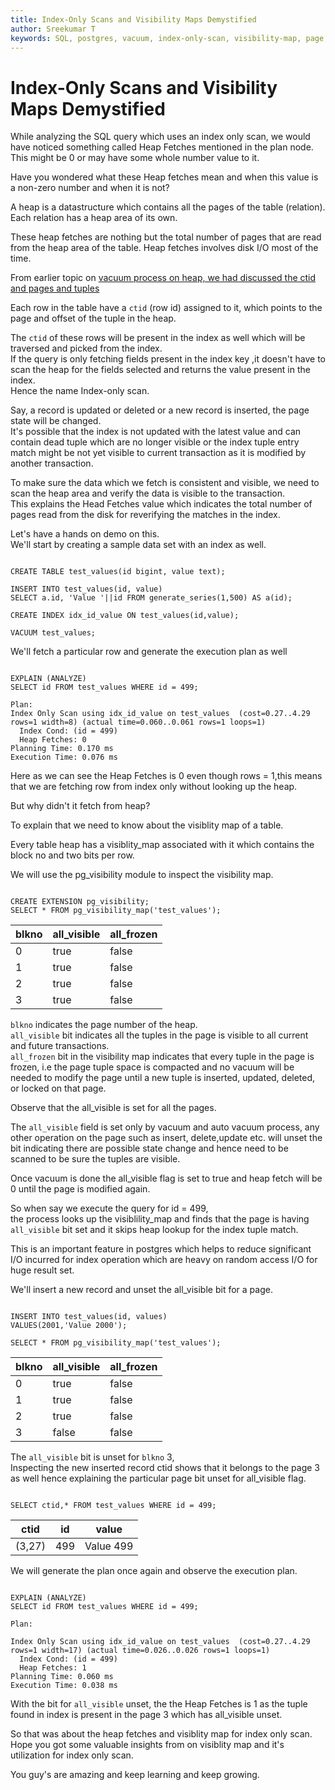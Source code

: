 ```yaml
---
title: Index-Only Scans and Visibility Maps Demystified
author: Sreekumar T
keywords: SQL, postgres, vacuum, index-only-scan, visibility-map, page, row, rowid, heap, ctid, postgres, transaction, tuples, query-plan,table, heap-fetches
---
```


# Index-Only Scans and Visibility Maps Demystified

While analyzing the SQL query which uses an index only scan, we would have noticed something called Heap Fetches mentioned in the plan node.  
This might be 0 or may have some whole number value to it.

Have you wondered what these Heap fetches mean and when this value is a non-zero number and when it is not?  

A heap is a datastructure which contains all the pages of the table (relation).
Each relation has a heap area of its own.  

These heap fetches are nothing but the total number of pages that are read from the heap area of the table.
Heap fetches involves disk I/O most of the time.

From earlier topic on 
<a href="https://glegshot.github.io/programmingdiaries/post/?note=postgres/pg1"> vacuum process on heap, we had discussed the ctid and pages and tuples</a>

Each row in the table have a ```ctid``` (row id) assigned to it, which points to the page and offset of the tuple in the heap.  

The ```ctid``` of these rows will be present in the index as well which will be traversed and picked from the index.  
If the  query is only fetching fields present in the index key ,it doesn't have to scan the heap for the fields selected and returns the value present in the index.  
Hence the name Index-only scan.  

Say, a record is updated or deleted or a new record is inserted, the page state will be changed.  
It's possible that the index is not updated with the latest value and can contain dead tuple which are no longer visible or the index tuple entry match might be not yet visible to current transaction as it is modified by another transaction.


To make sure the data which we fetch is consistent and visible, we need to scan the heap area and verify the data is visible to the transaction.   
This explains the Head Fetches value which indicates the total number of pages read from the disk for reverifying the matches in the index.

Let's have a hands on demo on this.  
We'll start by creating a sample data set with an index as well.


```

CREATE TABLE test_values(id bigint, value text);  

INSERT INTO test_values(id, value)   
SELECT a.id, 'Value '||id FROM generate_series(1,500) AS a(id);  

CREATE INDEX idx_id_value ON test_values(id,value);  

VACUUM test_values;  

```

We'll fetch a particular row and generate the execution plan as well  

```

EXPLAIN (ANALYZE)  
SELECT id FROM test_values WHERE id = 499;  

Plan:  
Index Only Scan using idx_id_value on test_values  (cost=0.27..4.29 rows=1 width=8) (actual time=0.060..0.061 rows=1 loops=1)  
  Index Cond: (id = 499)  
  Heap Fetches: 0  
Planning Time: 0.170 ms  
Execution Time: 0.076 ms  

```

Here as we can see the Heap Fetches is 0 even though rows = 1,this means that we are fetching row from index only without looking up the heap.  

But why didn't it fetch from heap?  

To explain that we need to know about the visiblity map of a table.  

Every table heap has a visiblity_map associated with it which contains the block no and two bits per row.  

We will use the pg_visibility module to inspect the visibility map.  


```

CREATE EXTENSION pg_visibility;  
SELECT * FROM pg_visibility_map('test_values');

```

| blkno        | all_visible          | all_frozen       |
| ------------ | -------------------- | ---------------- |
| 0            | true                 | false            |
| 1            | true                 | false            |
| 2            | true                 | false            |
| 3            | true                 | false            |


```blkno``` indicates the page number of the heap.  
```all_visible``` bit indicates all the tuples in the page is visible to all current and future transactions.  
```all_frozen``` bit in the visibility map indicates that every tuple in the page is frozen, i.e the page tuple space is compacted and no vacuum will be needed to modify the page until a new  tuple is inserted, updated, deleted, or locked on that page.  

Observe that the all_visible is set for all the pages.

The ```all_visible``` field is set only by vacuum and auto vacuum process, any other operation on the page such as insert, delete,update etc. will unset the bit indicating there are possible state change and hence need to be scanned to be sure the tuples are visible.

Once vacuum is done the all_visible flag is set to true and heap fetch will be 0 until the page is modified again.

So when say we execute the query for id = 499,  
the process looks up the visiblility_map and finds that the page is having ```all_visible``` bit set and it skips heap lookup for the index tuple match.

This is an important feature in postgres which helps to reduce significant I/O incurred for index operation which are heavy on random access I/O for huge result set.

We'll insert a new record and unset the all_visible bit for a page.

```

INSERT INTO test_values(id, values)  
VALUES(2001,'Value 2000');

SELECT * FROM pg_visibility_map('test_values');

```

| blkno        | all_visible          | all_frozen       |
| ------------ | -------------------- | ---------------- |
| 0            | true                 | false            |
| 1            | true                 | false            |
| 2            | true                 | false            |
| 3            | false                | false            |

The ```all_visible``` bit is unset for ```blkno``` 3,  
Inspecting the new inserted record ctid shows that it belongs to the page 3 as well hence explaining the particular page bit unset for all_visible flag.  

```

SELECT ctid,* FROM test_values WHERE id = 499;

```

| ctid         | id            | value         |
| ------------ | ------------- | ------------- |
| (3,27)       | 499           | Value 499     |

We will generate the plan once again and observe the execution plan.

```

EXPLAIN (ANALYZE)  
SELECT id FROM test_values WHERE id = 499;  

Plan:  

Index Only Scan using idx_id_value on test_values  (cost=0.27..4.29 rows=1 width=17) (actual time=0.026..0.026 rows=1 loops=1)  
  Index Cond: (id = 499)  
  Heap Fetches: 1  
Planning Time: 0.060 ms  
Execution Time: 0.038 ms  

```

With the bit for ```all_visible``` unset, the the Heap Fetches is 1 as the tuple found in index is present in the page 3 which has all_visible unset.

So that was about the heap fetches and visiblity map for index only scan.  
Hope you got some valuable insights from on visiblity map and it's utilization for index only scan.

You guy's are amazing and keep learning and keep growing.





